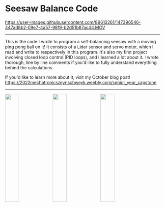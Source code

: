 # Seesaw Balance Code

https://user-images.githubusercontent.com/89613261/147396546-447ad8b2-09e7-4a57-98f9-b2d51b87ac44.MOV

---

This is the code I wrote to program a self-balancing seesaw with a moving ping pong ball on it! It consists of a Lidar sensor and servo motor, which I read and write to respectively in this program. It's also my first project involving closed loop control (PID loops), and I learned a lot about it.
I wrote thorough, line by line comments if you'd like to fully understand everything behind the calculations.

If you'd like to learn more about it, visit my October blog post!
https://2022mechatronicszeynschweyk.weebly.com/senior_year_capstone

---

<p float="left">
  <img src="https://user-images.githubusercontent.com/89613261/147396477-a4492092-7292-443d-9a88-0abf9cfe3362.jpg" width="30%" />
  <img src="https://user-images.githubusercontent.com/89613261/147396494-303dd062-a318-482a-a259-b3852426d2a0.jpg" width="30%" />
  <img src="https://user-images.githubusercontent.com/89613261/147396785-aa879218-e9b6-4aeb-9f9c-8104507aa3c3.jpg" width="30%" />
</p>


